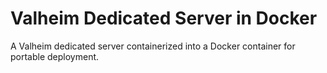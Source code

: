 Valheim Dedicated Server in Docker
==================================

A Valheim dedicated server containerized into a Docker container for
portable deployment.
